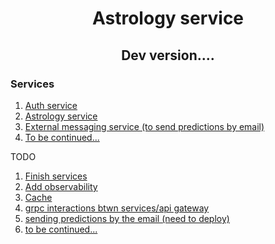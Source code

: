 <h1 align="center">Astrology service</a> 
<h2 align="center">Dev version....</h2>
<h3>Services</h3>
<ol>
  <li><a href="#">Auth service</a></li>
  <li><a href="#">Astrology service</a></li>
  <li><a href="#">External messaging service (to send predictions by email)</a></li>
  <li><a href="#">To be continued...</a></li>
</ol>
TODO
<ol>
  <li><a href="#">Finish services</a></li>
  <li><a href="#">Add observability</a></li>
  <li><a href="#">Cache</a></li>
  <li><a href="#">grpc interactions btwn services/api gateway</a></li>
  <li><a href="#">sending predictions by the email (need to deploy)</a></li>
  <li><a href="#">to be continued...</a></li>
</ol>

